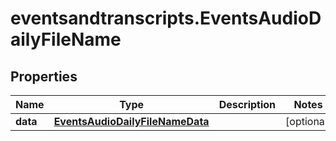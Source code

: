 # eventsandtranscripts.EventsAudioDailyFileName

## Properties

Name | Type | Description | Notes
------------ | ------------- | ------------- | -------------
**data** | [**EventsAudioDailyFileNameData**](EventsAudioDailyFileNameData.md) |  | [optional] 


